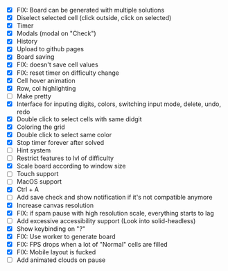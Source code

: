 - [x] FIX: Board can be generated with multiple solutions
- [x] Diselect selected cell (click outside, click on selected)
- [x] Timer
- [x] Modals (modal on "Check")
- [x] History
- [x] Upload to github pages
- [x] Board saving
- [x] FIX: doesn't save cell values
- [x] FIX: reset timer on difficulty change
- [x] Cell hover animation
- [x] Row, col highlighting
- [ ] Make pretty
- [x] Interface for inputing digits, colors, switching input mode, delete, undo, redo
- [x] Double click to select cells with same didgit
- [x] Coloring the grid
- [x] Double click to select same color
- [x] Stop timer forever after solved
- [ ] Hint system
- [ ] Restrict features to lvl of difficulty
- [x] Scale board according to window size
- [ ] Touch support
- [ ] MacOS support
- [x] Ctrl + A
- [ ] Add save check and show notification if it's not compatible anymore
- [x] Increase canvas resolution
- [x] FIX: if spam pause with high resolution scale, everything starts to lag
- [ ] Add excessive accessibility support (Look into solid-headless)
- [x] Show keybinding on "?"
- [x] FIX: Use worker to generate board
- [x] FIX: FPS drops when a lot of "Normal" cells are filled
- [x] FIX: Mobile layout is fucked
- [ ] Add animated clouds on pause
